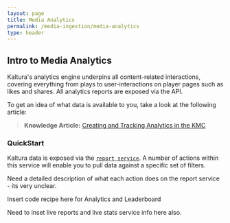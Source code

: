 ```yaml
---
layout: page
title: Media Analytics
permalink: /media-ingestion/media-analytics
type: header
---
```


## Intro to Media Analytics

Kaltura's analytics engine underpins all content-related interactions, covering everything from plays to user-interactions on player pages such as likes and shares. All analytics reports are exposed via the API.

To get an idea of what data is available to you, take a look at the following article:
>**Knowledge Article:** [Creating and Tracking Analytics in the KMC](http://knowledge.kaltura.com/creating-and-tracking-analytics-kmc-0#analytics)

### QuickStart
Kaltura data is exposed via the [`report service`](https://www.kaltura.com/api_v3/testmeDoc/index.php?service=report). A number of actions within this service will enable you to pull data against a specific set of filters.

Need a detailed description of what each action does on the report service - its very unclear.

Insert code recipe here for Analytics and Leaderboard

Need to inset live reports and live stats service info here also.